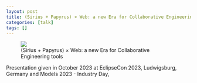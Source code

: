 ```yaml
---
layout: post
title: (Sirius + Papyrus) × Web: a new Era for Collaborative Engineering tools
categories: [talk]
tags: []
---
```


<figure>
    <a href="https://cedric.brun.io/talks/EclipseCon2023/EclipseCon_SiriusPapyrus_Web.pdf"><img src="{{ site.url }}/talks/EclipseCon2023/thumbnail.png"></a>
    <figcaption>(Sirius + Papyrus) × Web: a new Era for Collaborative Engineering tools</figcaption>
</figure>

Presentation given in October 2023 at EclipseCon 2023, Ludwigsburg, Germany and Models 2023 - Industry Day, 
